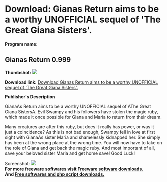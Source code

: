 # Download: Gianas Return aims to be a worthy UNOFFICIAL sequel of 'The Great Giana Sisters'.

**Program name:**

## Gianas Return 0.999

  
**Thumbshot:** ![](http://www.freewarefiles.com/screenshot/gianasreturn_md.jpg)   
  
**Download link:** [Download Gianas Return aims to be a worthy UNOFFICIAL sequel of 'The Great Giana Sisters'.](http://freesoftwares.boysofts.com/Gianas-Return_program_58291.html)  
  


**Publisher's Description**  
  


GianaAs Return aims to be a worthy UNOFFICIAL sequel of AThe Great Giana SistersA. Evil Swampy and his followers have stolen the magic ruby, which made it once possible for Giana and Maria to return from their dream. 

Many creatures are after this ruby, but does it really has power, or was it just a coincidence? As this is not bad enough, Swampy fell in love at first sight with GianaAs sister Maria and shamelessly kidnapped her. She simply has been at the wrong place at the wrong time. You will now have to take on the role of Giana and get back the magic ruby. And most important of all, save your beloved sister Maria and get home save! Good Luck!

  
  
Screenshot: ![](http://www.freewarefiles.com/screenshot/gianasreturn.jpg)   
**For more freeware softwares visit [Freeware software downloads.](http://freesoftwares.boysofts.com/)**   
**And [Free softwares and php script downloads.](http://www.boysofts.com/)**

